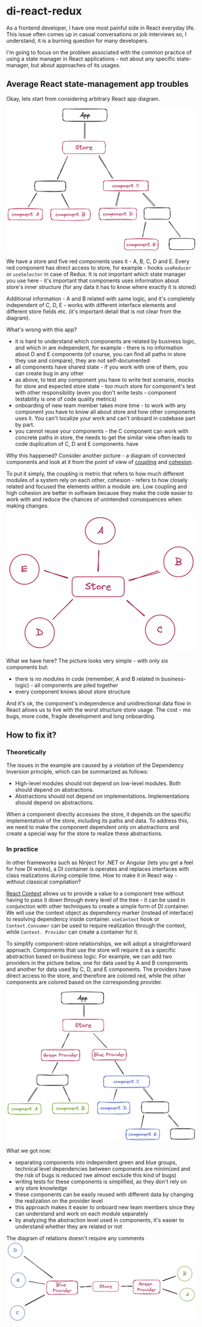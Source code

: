 # di-react-redux

As a frontend developer, I have one most painful side in React everyday life. 
This issue often comes up in casual conversations or job interviews so, I understand, 
it is a burning question for many developers.

I'm going to focus on the problem associated with the common practice of using a 
state manager in React applications - not about any specific state-manager, but about approaches of its usages.

## Average React state-management app troubles

Okay, lets start from considering arbitrary React app diagram.

![arbitrary react app using store diagram](img/before_tree.png)

We have a store and five red components uses it - A, B, C, D and E. Every red component has direct access to store,
for example - hooks `useReducer` or `useSelector` in case of Redux. It is not important which state manager you use
here - it's important that components uses information about store's inner structure (for any data it has to know where
exactly it is stored)

Additional information - A and B related with same logic, and it's completely independent of C, D, E - works with 
different interface elements and different store fields etc. (it's important detail that is not clear from the diagram).

What's wrong with this app?
* it is hard to understand which components are related by business logic, and which in are independent, for example -
 there is no information about D and E components (of course, you can find all paths in store they use and compare), 
they are not self-documented
* all components have shared state - if you work with one of them, you can create bug in any other 
* as above, to test any component you have to write test scenario, mocks for store and expected store state - 
too much store for component's test with other responsibility (even you don't write tests - component testability is 
 one of code quality metrics)
* onboarding of new team member takes more time - to work with any component you have to know all about store and
how other components uses it. You can't localize your work and can't onboard in codebase part by part.
* you cannot reuse your components - the C component can work with concrete paths in store, the needs to get the similar
view often leads to code duplication of C, D and E components. 
have 

Why this happened?
Consider another picture - a diagram of connected components and look at it from the point
of view of [coupling](https://en.wikipedia.org/wiki/Coupling_(computer_programming)) and 
[cohesion](https://en.wikipedia.org/wiki/Cohesion_(computer_science)).

To put it simply, the coupling is metric that refers to how much different modules of a system rely on each other, 
cohesion - refers to how closely related and focused the elements within a module are. Low coupling and high cohesion
are better in software because they make the code easier to work with and reduce the chances of unintended consequences 
when making changes.


![arbitrary react app relations diagram](img/before_relations.png)

What we have here? The picture looks very simple - with only six components but:
* there is no modules in code (remember, A and B related in business-logic) - all components are piled together
* every component knows about store structure

And it's ok, the component's independence and unidirectional data flow in React allows us to live with the worst structure
store usage. The cost - mo bugs, more code, fragile development and long onboarding.

## How to fix it?

### Theoretically 
The issues in the example are caused by a violation of the Dependency Inversion principle, which can be summarized 
as follows:

* High-level modules should not depend on low-level modules. Both should depend on abstractions.
* Abstractions should not depend on implementations. Implementations should depend on abstractions.

When a component directly accesses the store, it depends on the specific implementation of the store, including its 
paths and data. To address this, we need to make the component dependent only on abstractions and create a special 
way for the store to realize these abstractions.

### In practice

In other frameworks such as Ninject for .NET or Angular (lets you get a feel for how DI works), a DI container is
operates and replaces interfaces with class realizations during compile time.
How to make it in React way - without classical compilation?

[React Context](https://react.dev/learn/passing-data-deeply-with-context) allows us to provide a value to a
component tree without having to pass it down through every level of the tree - it can be used in conjunction with 
other techniques to create a simple form of DI container.
We will use the context object as dependency marker (instead of interface) to resolving dependency inside container.
`useContext` hook or `Context.Consumer` can be used to require realization through the context, while `Context.
Provider` can create a container for it.

To simplify component-store relationships, we will adopt a straightforward approach. Components that use the store will
require it as a specific abstraction based on business logic. For example, we can add two providers in the picture 
below, one for data used by A and B components and another for data used by C, D, and E components. The providers have 
direct access to the store, and therefore are colored red, while the other components are colored based on the 
corresponding provider.

![react app tree with providers diagram](img/after_tree.png)

What we got now:
* separating components into independent green and blue groups, technical level dependencies between components are 
minimized and the risk of bugs is reduced (we almost exclude this kind of bugs)
* writing tests for these components is simplified, as they don't rely on any store knowledge
* these components can be easily reused with different data by changing the realization on the provider level
* this approach makes it easier to onboard new team members since they can understand and work on each module separately
*  by analyzing the abstraction level used in components, it's easier to understand whether they are related or not

The diagram of relations doesn't require any comments
![react app relations diagram](img/after_relations.png)
